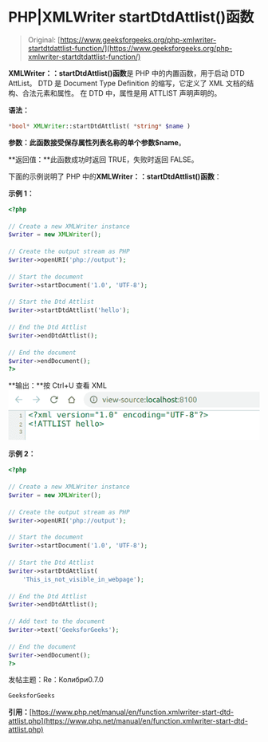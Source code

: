 # PHP|XMLWriter startDtdAttlist()函数

> Original: [https://www.geeksforgeeks.org/php-xmlwriter-startdtdattlist-function/](https://www.geeksforgeeks.org/php-xmlwriter-startdtdattlist-function/)

**XMLWriter：：startDtdAttlist()函数**是 PHP 中的内置函数，用于启动 DTD AttList。 DTD 是 Document Type Definition 的缩写，它定义了 XML 文档的结构、合法元素和属性。 在 DTD 中，属性是用 ATTLIST 声明声明的。

**语法：**

```php
*bool* XMLWriter::startDtdAttlist( *string* $name )
```

**参数：**此函数接受保存属性列表名称的单个参数**$name**。

**返回值：**此函数成功时返回 TRUE，失败时返回 FALSE。

下面的示例说明了 PHP 中的**XMLWriter：：startDtdAttlist()函数**：

**示例 1：**

```php
<?php

// Create a new XMLWriter instance
$writer = new XMLWriter();

// Create the output stream as PHP
$writer->openURI('php://output');

// Start the document
$writer->startDocument('1.0', 'UTF-8');

// Start the Dtd Attlist
$writer->startDtdAttlist('hello');

// End the Dtd Attlist
$writer->endDtdAttlist();

// End the document
$writer->endDocument();
?>
```

**输出：**按 Ctrl+U 查看 XML
![](img/b97aa7c51ac8d0999a9757932f69acdb.png)

**示例 2：**

```php
<?php

// Create a new XMLWriter instance
$writer = new XMLWriter();

// Create the output stream as PHP
$writer->openURI('php://output');

// Start the document
$writer->startDocument('1.0', 'UTF-8');

// Start the Dtd Attlist
$writer->startDtdAttlist(
    'This_is_not_visible_in_webpage');

// End the Dtd Attlist
$writer->endDtdAttlist();

// Add text to the document
$writer->text('GeeksforGeeks');

// End the document
$writer->endDocument();
?>
```

发帖主题：Re：Колибри0.7.0

```php
GeeksforGeeks
```

**引用：**[https://www.php.net/manual/en/function.xmlwriter-start-dtd-attlist.php](https://www.php.net/manual/en/function.xmlwriter-start-dtd-attlist.php)